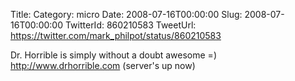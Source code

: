Title: 
Category: micro
Date: 2008-07-16T00:00:00
Slug: 2008-07-16T00:00:00
TwitterId: 860210583
TweetUrl: https://twitter.com/mark_philpot/status/860210583

Dr. Horrible is simply without a doubt awesome =) http://www.drhorrible.com (server's up now)